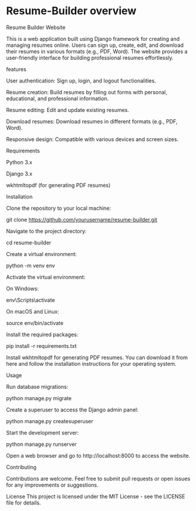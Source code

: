 # Resume-Builder overview
Resume Builder Website

This is a web application built using Django framework for creating and managing resumes online. Users can sign up, create, edit, and download their resumes in various formats (e.g., PDF, Word). The website provides a user-friendly interface for building professional resumes effortlessly.

features

User authentication: Sign up, login, and logout functionalities.

Resume creation: Build resumes by filling out forms with personal, educational, and professional information.

Resume editing: Edit and update existing resumes.

Download resumes: Download resumes in different formats (e.g., PDF, Word).

Responsive design: Compatible with various devices and screen sizes.


Requirements

Python 3.x

Django 3.x

wkhtmltopdf (for generating PDF resumes)


Installation

Clone the repository to your local machine:

git clone https://github.com/yourusername/resume-builder.git

Navigate to the project directory:

cd resume-builder

Create a virtual environment:

python -m venv env

Activate the virtual environment:

On Windows:

env\Scripts\activate

On macOS and Linux:

source env/bin/activate

Install the required packages:

pip install -r requirements.txt

Install wkhtmltopdf for generating PDF resumes. You can download it from here and follow the installation instructions for your operating system.

Usage

Run database migrations:

python manage.py migrate

Create a superuser to access the Django admin panel:

python manage.py createsuperuser

Start the development server:

python manage.py runserver

Open a web browser and go to http://localhost:8000 to access the website.

Contributing

Contributions are welcome. Feel free to submit pull requests or open issues for any improvements or suggestions.

License
This project is licensed under the MIT License - see the LICENSE file for details.
